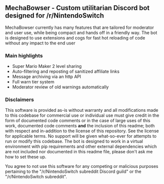 ## MechaBowser - Custom utilitarian Discord bot designed for /r/NintendoSwitch
MechaBowser currently has many features that are tailored for moderator and user use, while being compact and hands off
in a friendly way. The bot is designed to use extensions and cogs for fast hot reloading of code without any impact to 
the end user

### Main highlights
* Super Mario Maker 2 level sharing
* Auto-filtering and reposting of sanitized affiliate links
* Message archiving via an http API
* Full warn tier system
* Moderator review of old warnings automatically

### Disclaimers
This software is provided as-is without warranty and all modifications made to this codebase for commercial use or individual use 
must give credit in the form of documented code comments or in the case of large uses of this work, documented code comments 
**and** the inclusion of this readme; both with respect and in-addition to the license of this repository. See the license for 
applicable terms. No support will be given what-so-ever for attempts to run or modify this codebase. The bot is designed to work in 
a virtual environment with pip requirements and other external dependencies which are not included nor documented in this readme 
file, please don't ask me how to set these up.

You agree to not use this software for any competing or malicious purposes pertaining to the "/r/NintendoSwitch subreddit Discord guild" or the "/r/NintendoSwitch subreddit".
